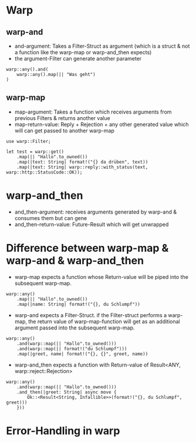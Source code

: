 # Warp

## warp-and
- and-argument: Takes a Filter-Struct as argument (which is a struct & not a function like the warp-map or warp-and_then expects)
- the argument-Filter can generate another parameter
```
warp::any().and(
    warp::any().map(|| "Was geht")
)
```


## warp-map
- map-argument: Takes a function which receives arguments from previous Filters & returns another value
- map-return-value: Reply + Rejection + any other generated value which will can get passed to another warp-map
```
use warp::Filter;

let test = warp::get()
    .map(|| "Hallo".to_owned())
    .map(|text: String| format!("{} da drüben", text))
    .map(|text: String| warp::reply::with_status(text, warp::http::StatusCode::OK));
```

# warp-and_then
- and_then-argument: receives arguments generated by warp-and & consumes them but can gene
- and_then-return-value: Future-Result which will get unwrapped

# Difference between warp-map & warp-and & warp-and_then
- warp-map expects a function whose Return-value will be piped into the subsequent warp-map.
```
warp::any()
    .map(|| "Hallo".to_owned())
    .map(|name: String| format!("{}, du Schlumpf"))
```
- warp-and expects a Filter-Struct. if the Filter-struct performs a warp-map, the return value of warp-map-function will get as an additional argument passed into the subsequent warp-map.
```
warp::any()
    .and(warp::map(|| "Hallo".to_owned()))
    .and(warp::map(|| format!("du Schlumpf")))
    .map(|greet, name| format!("{}, {}", greet, name))
```  

- warp-and_then expects a function with Return-value of Result<ANY, warp::reject::Rejection>
```
warp::any()
    .and(warp::map(|| "Hallo".to_owned()))
    .and_then(|greet: String| async move {
        Ok::<Result<String, Infallible>>(format!("{}, du Schlumpf", greet)))
    }))
```  

# Error-Handling in warp


